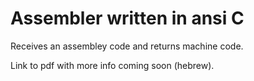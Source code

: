 # Assembler written in ansi C

Receives an assembley code and returns machine code.  

Link to pdf with more info coming soon (hebrew). 
